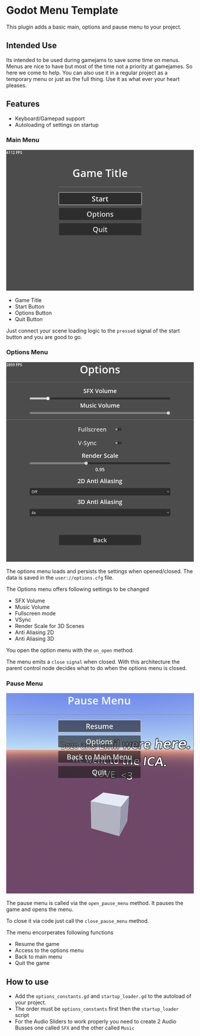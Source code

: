 # Godot Menu Template
This plugin adds a basic main, options and pause menu to your project.
## Intended Use
Its intended to be used during gamejams to save some time on menus. Menus are nice to have but most of the time not a priority at gamejames. So here we come to help. You can also use it in a regular project as a temporary menu or just as the full thing. Use it as what ever your heart pleases.
## Features
* Keyboard/Gamepad support
* Autoloading of settings on startup
### Main Menu

![Main Menu](Screenshots/main_menu.png)

* Game Title
* Start Button
* Options Button
* Quit Button

Just connect your scene loading logic to the `pressed` signal of the start button and you are good to go. 
### Options Menu

![Main Menu](Screenshots/options_menu.png)

The options menu loads and persists the settings when opened/closed. The data is saved in the `user://options.cfg` file.

The Options menu offers following settings to be changed
* SFX Volume
* Music Volume
* Fullscreen mode
* VSync
* Render Scale for 3D Scenes
* Anti Aliasing 2D
* Anti Aliasing 3D

You open the option menu with the `on_open` method. 

The menu emits a `close` `signal` when closed. With this architecture the parent control node decides what to do when the options menu is closed. 
### Pause Menu  

![Main Menu](Screenshots/pause_menu.png)

The pause menu is called via the `open_pause_menu` method. It pauses the game and opens the menu. 

To close it via code just call the `close_pause_menu` method.

The menu encorperates following functions
* Resume the game
* Access to the options menu
* Back to main menu
* Quit the game

## How to use
* Add the `options_constants.gd` and `startup_loader.gd` to the autoload of your project.
* The order must be `options_constants` first then the `startup_loader` script
* For the Audio Sliders to work properly you need to create 2 Audio Busses one called `SFX` and the other called `Music` 
